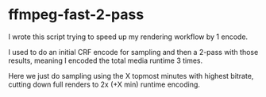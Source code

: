 # ffmpeg-fast-2-pass
I wrote this script trying to speed up my rendering workflow by 1 encode.

I used to do an initial CRF encode for sampling and then a 2-pass with those results, meaning I encoded the total media runtime 3 times.

Here we just do sampling using the X topmost minutes with highest bitrate, cutting down full renders to 2x (+X min) runtime encoding.
